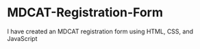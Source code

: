 # MDCAT-Registration-Form
I have created an MDCAT registration form using HTML, CSS, and JavaScript
